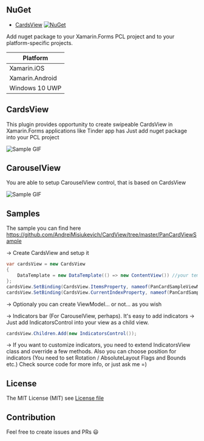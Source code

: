 ## NuGet
* [CardsView](http://www.nuget.org/packages/CardsView) [![NuGet](https://img.shields.io/nuget/v/CardsView.svg?label=NuGet)](https://www.nuget.org/packages/CardsView)

Add nuget package to your Xamarin.Forms PCL project and to your platform-specific projects.

|Platform|
| ------------------- |
|Xamarin.iOS|
|Xamarin.Android|
|Windows 10 UWP|

## CardsView
This plugin provides opportunity to create swipeable CardsView in Xamarin.Forms applications like Tinder app has
Just add nuget package into your PCL project

![Sample GIF](https://media.giphy.com/media/3oFzlV5tQhF1udDxIY/giphy.gif)

## CarouselView
You are able to setup CarouselView control, that is based on CardsView

![Sample GIF](https://media.giphy.com/media/du0akXCuO8BTHzBuat/giphy.gif)

## Samples
The sample you can find here https://github.com/AndreiMisiukevich/CardView/tree/master/PanCardViewSample

-> Create CardsView and setup it
```csharp
var cardsView = new CardsView
{
    DataTemplate = new DataTemplate(() => new ContentView()) //your template
};
cardsView.SetBinding(CardsView.ItemsProperty, nameof(PanCardSampleViewModel.Items));
cardsView.SetBinding(CardsView.CurrentIndexProperty, nameof(PanCardSampleViewModel.CurrentIndex));
```
-> Optionaly you can create ViewModel... or not... as you wish

-> Indicators bar (For CarouselView, perhaps). It's easy to add indicators
-> Just add IndicatorsControl into your view as a child view.

```csharp
cardsView.Children.Add(new IndicatorsControl());
```
-> If you want to customize indicators, you need to extend IndicatorsView class and override a few methods. 
Also you can choose position for indicators (You need to set Rotation / AbsoluteLayout Flags and Bounds etc.)
Check source code for more info, or just ask me =)

## License
The MIT License (MIT) see [License file](LICENSE)

## Contribution
Feel free to create issues and PRs 😃

